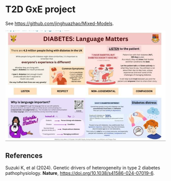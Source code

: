 # T2D GxE project

See <https://github.com/jinghuazhao/Mixed-Models>.

![](t2d.jpg)

## References

Suzuki K, et al (2024). Genetic drivers of heterogeneity in type 2 diabetes pathophysiology. **Nature**, <https://doi.org/10.1038/s41586-024-07019-6>.
